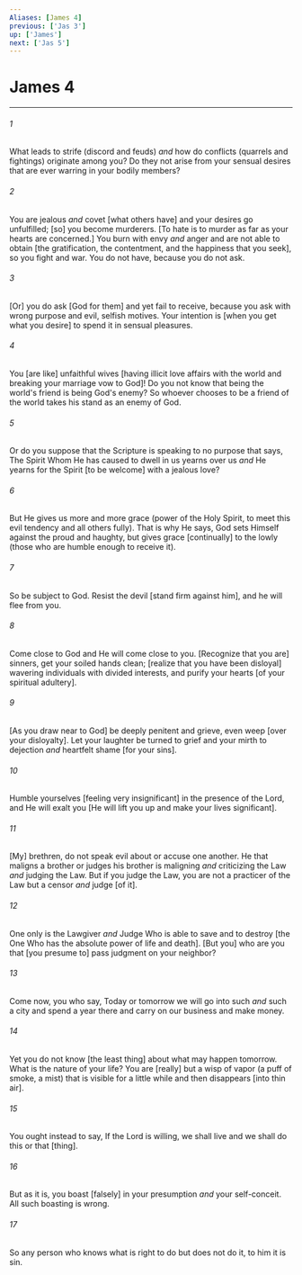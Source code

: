 ```yaml
---
Aliases: [James 4]
previous: ['Jas 3']
up: ['James']
next: ['Jas 5']
---
```

# James 4

***














###### 1 






What leads to strife (discord and feuds) _and_ how do conflicts (quarrels and fightings) originate among you? Do they not arise from your sensual desires that are ever warring in your bodily members? 













###### 2 






You are jealous _and_ covet [what others have] and your desires go unfulfilled; [so] you become murderers. [To hate is to murder as far as your hearts are concerned.] You burn with envy _and_ anger and are not able to obtain [the gratification, the contentment, and the happiness that you seek], so you fight and war. You do not have, because you do not ask. 













###### 3 






[Or] you do ask [God for them] and yet fail to receive, because you ask with wrong purpose and evil, selfish motives. Your intention is [when you get what you desire] to spend it in sensual pleasures. 













###### 4 






You [are like] unfaithful wives [having illicit love affairs with the world and breaking your marriage vow to God]! Do you not know that being the world's friend is being God's enemy? So whoever chooses to be a friend of the world takes his stand as an enemy of God. 













###### 5 






Or do you suppose that the Scripture is speaking to no purpose that says, The Spirit Whom He has caused to dwell in us yearns over us _and_ He yearns for the Spirit [to be welcome] with a jealous love? 













###### 6 






But He gives us more and more grace (power of the Holy Spirit, to meet this evil tendency and all others fully). That is why He says, God sets Himself against the proud and haughty, but gives grace [continually] to the lowly (those who are humble enough to receive it). 













###### 7 






So be subject to God. Resist the devil [stand firm against him], and he will flee from you. 













###### 8 






Come close to God and He will come close to you. [Recognize that you are] sinners, get your soiled hands clean; [realize that you have been disloyal] wavering individuals with divided interests, and purify your hearts [of your spiritual adultery]. 













###### 9 






[As you draw near to God] be deeply penitent and grieve, even weep [over your disloyalty]. Let your laughter be turned to grief and your mirth to dejection _and_ heartfelt shame [for your sins]. 













###### 10 






Humble yourselves [feeling very insignificant] in the presence of the Lord, and He will exalt you [He will lift you up and make your lives significant]. 













###### 11 






[My] brethren, do not speak evil about or accuse one another. He that maligns a brother or judges his brother is maligning _and_ criticizing the Law _and_ judging the Law. But if you judge the Law, you are not a practicer of the Law but a censor _and_ judge [of it]. 













###### 12 






One only is the Lawgiver _and_ Judge Who is able to save and to destroy [the One Who has the absolute power of life and death]. [But you] who are you that [you presume to] pass judgment on your neighbor? 













###### 13 






Come now, you who say, Today or tomorrow we will go into such _and_ such a city and spend a year there and carry on our business and make money. 













###### 14 






Yet you do not know [the least thing] about what may happen tomorrow. What is the nature of your life? You are [really] but a wisp of vapor (a puff of smoke, a mist) that is visible for a little while and then disappears [into thin air]. 













###### 15 






You ought instead to say, If the Lord is willing, we shall live and we shall do this or that [thing]. 













###### 16 






But as it is, you boast [falsely] in your presumption _and_ your self-conceit. All such boasting is wrong. 













###### 17 






So any person who knows what is right to do but does not do it, to him it is sin.
